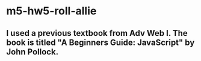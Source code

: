 # m5-hw5-roll-allie
## I used a previous textbook from Adv Web I. The book is titled "A Beginners Guide: JavaScript" by John Pollock. 
